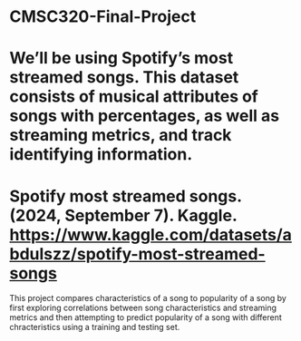 # CMSC320-Final-Project

# We’ll be using Spotify’s most streamed songs. This dataset consists of musical attributes of songs with percentages, as well as streaming metrics, and track identifying information.
# Spotify most streamed songs. (2024, September 7). Kaggle. https://www.kaggle.com/datasets/abdulszz/spotify-most-streamed-songs

This project compares characteristics of a song to popularity of a song by first exploring correlations between song characteristics and streaming metrics and then attempting to predict popularity of a song with different chracteristics using a training and testing set. 
